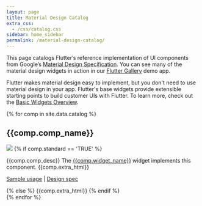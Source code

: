 ```yaml
---
layout: page
title: Material Design Catalog
extra_css:
  - /css/catalog.css
sidebar: home_sidebar
permalink: /material-design-catalog/
---
```


This page catalogs Flutter’s reference implementation of UI components from Google’s [Material Design Specification](https://material.google.com/).
You can see many of the material design widgets in action in our [Flutter Gallery](https://github.com/flutter/flutter/tree/master/examples/flutter_gallery) demo app.

Flutter makes material design easy to implement, but you don't need to use material design in your app.
Flutter's base widgets provide extensible starting points to build customer UIs with Flutter. To learn more, check out the [Basic Widgets Overview](/basic-widgets/).

<!-- Data for the catalog comes from catalog.csv in the _data folder -->
{% for comp in site.data.catalog %}
<div class="comp-entry">
  <h2>{{comp.comp_name}}</h2>
  <img class="comp-img" src="{{comp.img_link}}"/>
  {% if comp.standard == 'TRUE' %}
    <!-- if the component can fit into the standard format -->
    <p>{{comp.comp_desc}} The <a href="{{comp.widget_link}}">{{comp.widget_name}}</a> widget implements this component. {{comp.extra_html}} </p>
    <p><a href="https://github.com/flutter/flutter/search?utf8=%E2%9C%93&q=path%3Aexamples+%22new+{{comp.widget_name}}%22&type=Code">Sample usage</a>
    | <a href="{{comp.comp_link}}">Design spec</a></p>
  {% else %}
    <!-- if the component requires a custom format -->
    {{comp.extra_html}}
  {% endif %}
</div>
{% endfor %}

<div class="catalog-end"></div>
